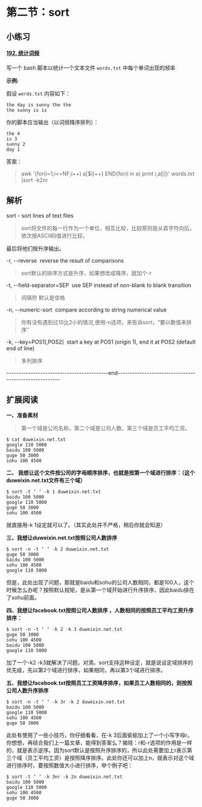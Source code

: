 # 第二节：sort

## 小练习

#### [192. 统计词频](https://leetcode-cn.com/problems/word-frequency/) 

写一个 bash 脚本以统计一个文本文件 `words.txt` 中每个单词出现的频率

**示例:**

假设 `words.txt` 内容如下：

```
the day is sunny the the
the sunny is is
```

你的脚本应当输出（以词频降序排列）：

```shell
the 4
is 3
sunny 2
day 1
```

答案：

> awk '{for(i=1;i<=NF;i++) a[$i]++} END{for(i in a) print i,a[i]}' words.txt |sort -k2nr



## 解析

  sort - sort lines of text files

> sort将文件的每一行作为一个单位，相互比较，比较原则是从首字符向后，依次按ASCII码值进行比较，

最后将他们按升序输出。



-r, --reverse
​              reverse the result of comparisons

> sort默认的排序方式是升序，如果想改成降序，就加个-r



-t, --field-separator=SEP
​              use SEP instead of non-blank to blank transition

> 间隔符 默认是空格

 -n, --numeric-sort
​              compare according to string numerical value

> 你有没有遇到过10比2小的情况,使用-n选项，来告诉sort，“要以数值来排序”





 -k, --key=POS1[,POS2]
​              start a key at POS1 (origin 1), end it at POS2 (default end of line)

> 多列排序





------------------------------------------end------------------------------------------------------

## 扩展阅读

**一、准备素材**

> 第一个域是公司名称，第二个域是公司人数，第三个域是员工平均工资。

```
$ cat duweixin.net.txt
google 110 5000
baidu 100 5000
guge 50 3000
sohu 100 4500
```

**二、 我想让这个文件按公司的字母顺序排序，也就是按第一个域进行排序：（这个duweixin.net.txt文件有三个域）**

```
$ sort -t ‘ ‘ -k 1 duweixin.net.txt
baidu 100 5000
google 110 5000
guge 50 3000
sohu 100 4500
```

就直接用-k 1设定就可以了。（其实此处并不严格，稍后你就会知道）

**三、我想让duweixin.net.txt按照公司人数排序**

```
$ sort -n -t ‘ ‘ -k 2 duweixin.net.txt
guge 50 3000
baidu 100 5000
sohu 100 4500
google 110 5000
```

但是，此处出现了问题，那就是baidu和sohu的公司人数相同，都是100人，这个时候怎么办呢？按照默认规矩，是从第一个域开始进行升序排序，因此baidu排在了sohu前面。

**四、我想让facebook.txt按照公司人数排序 ，人数相同的按照员工平均工资升序排序：**

```
$ sort -n -t ‘ ‘ -k 2 -k 3 duweixin.net.txt
guge 50 3000
sohu 100 4500
baidu 100 5000
google 110 5000
```

加了一个-k2 -k3就解决了问题。对滴，sort支持这种设定，就是说设定域排序的优先级，先以第2个域进行排序，如果相同，再以第3个域进行排序。

**五、我想让facebook.txt按照员工工资降序排序，如果员工人数相同的，则按照公司人数升序排序**

```
$ sort -n -t ‘ ‘ -k 3r -k 2 duweixin.net.txt
baidu 100 5000
google 110 5000
sohu 100 4500
guge 50 3000
```

此处有使用了一些小技巧，你仔细看看，在-k 3后面偷偷加上了一个小写字母r。你想想，再结合我们上一篇文章，能得到答案么？揭晓：r和-r选项的作用是一样的，就是表示逆序。因为sort默认是按照升序排序的，所以此处需要加上r表示第三个域（员工平均工资）是按照降序排序。此处你还可以加上n，就表示对这个域进行排序时，要按照数值大小进行排序，举个例子吧：



```
$ sort -t ‘ ‘ -k 3nr -k 2n duweixin.net.txt
baidu 100 5000
google 110 5000
sohu 100 4500
guge 50 3000
```